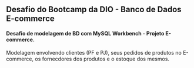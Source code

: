 ## Desafio do Bootcamp da DIO - Banco de Dados E-commerce

#### Desafio de modelagem de BD com MySQL Workbench - Projeto E-commerce.

Modelagem envolvendo clientes (PF e PJ), seus pedidos de produtos no E-commerce, os fornecdores dos produtos e o estoque dos mesmos.
